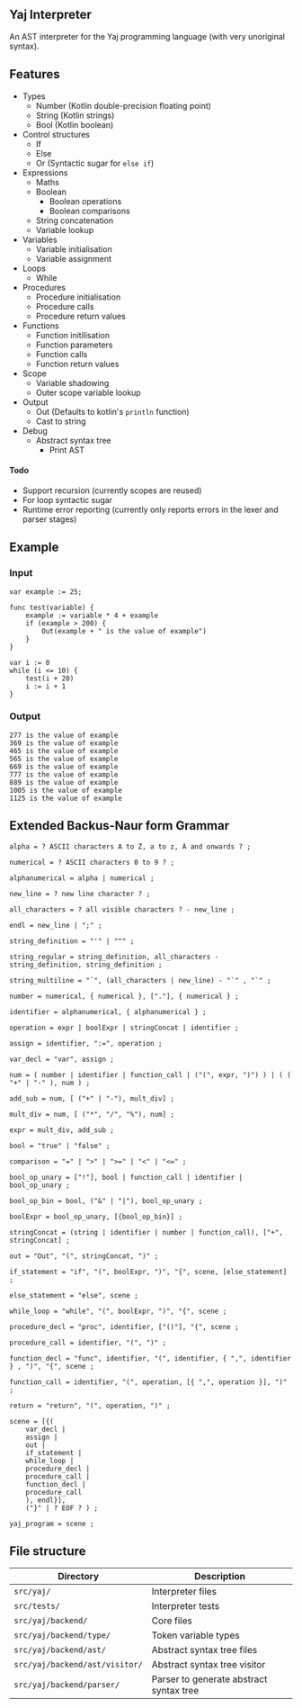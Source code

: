 ## Yaj Interpreter

An AST interpreter for the Yaj programming language (with very unoriginal syntax).
  
## Features
 
- Types
  - Number (Kotlin double-precision floating point)
  - String (Kotlin strings)
  - Bool (Kotlin boolean)
- Control structures
  - If
  - Else
  - Or (Syntactic sugar for `else if`)
- Expressions
  - Maths
  - Boolean
    - Boolean operations
    - Boolean comparisons
  - String concatenation
  - Variable lookup
- Variables
  - Variable initialisation
  - Variable assignment
- Loops
  - While
- Procedures
  - Procedure initialisation
  - Procedure calls
  - Procedure return values
- Functions
  - Function initilisation
  - Function parameters
  - Function calls
  - Function return values
- Scope
  - Variable shadowing
  - Outer scope variable lookup
- Output
  - Out (Defaults to kotlin's `println` function)
  - Cast to string
- Debug
  - Abstract syntax tree
    - Print AST

#### Todo
- Support recursion (currently scopes are reused)
- For loop syntactic sugar
- Runtime error reporting (currently only reports errors in the lexer and parser stages)

## Example

### Input
```
var example := 25;

func test(variable) {
    example := variable * 4 + example
    if (example > 200) {
        Out(example + " is the value of example")
    }
}

var i := 0
while (i <= 10) {
    test(i + 20)
    i := i + 1
}
```

### Output
```
277 is the value of example
369 is the value of example
465 is the value of example
565 is the value of example
669 is the value of example
777 is the value of example
889 is the value of example
1005 is the value of example
1125 is the value of example
```

## Extended Backus-Naur form Grammar
```
alpha = ? ASCII characters A to Z, a to z, À and onwards ? ;

numerical = ? ASCII characters 0 to 9 ? ;

alphanumerical = alpha | numerical ;

new_line = ? new line character ? ;

all_characters = ? all visible characters ? - new_line ;

endl = new_line | ";" ;

string_definition = "'" | """ ;

string_regular = string_definition, all_characters - string_definition, string_definition ;

string_multiline = "`", (all_characters | new_line) - "`" , "`" ;

number = numerical, { numerical }, ["."], { numerical } ;

identifier = alphanumerical, { alphanumerical } ;

operation = expr | boolExpr | stringConcat | identifier ;

assign = identifier, ":=", operation ;

var_decl = "var", assign ;

num = ( number | identifier | function_call | ("(", expr, ")") ) | ( ( "+" | "-" ), num ) ;

add_sub = num, [ ("+" | "-"), mult_div] ;
  
mult_div = num, [ ("*", "/", "%"), num] ;

expr = mult_div, add_sub ;

bool = "true" | "false" ;

comparison = "=" | ">" | ">=" | "<" | "<=" ;

bool_op_unary = ["!"], bool | function_call | identifier | bool_op_unary ;

bool_op_bin = bool, ("&" | "|"), bool_op_unary ;

boolExpr = bool_op_unary, [{bool_op_bin}] ;

stringConcat = (string | identifier | number | function_call), ["+", stringConcat] ;

out = "Out", "(", stringConcat, ")" ;

if_statement = "if", "(", boolExpr, ")", "{", scene, [else_statement] ;

else_statement = "else", scene ;

while_loop = "while", "(", boolExpr, ")", "{", scene ;

procedure_decl = "proc", identifier, ["()"], "{", scene ;

procedure_call = identifier, "(", ")" ;

function_decl = "func", identifier, "(", identifier, { ",", identifier } , ")", "{", scene ;

function_call = identifier, "(", operation, [{ ",", operation }], ")" ;

return = "return", "(", operation, ")" ;

scene = [{(
    var_decl | 
    assign | 
    out | 
    if_statement | 
    while_loop | 
    procedure_decl |
    procedure_call |
    function_decl |
    procedure_call
    ), endl}], 
    ("}" | ? EOF ? ) ;

yaj_program = scene ;
```

## File structure

| Directory                      | Description                             |
| ------------------------------ | --------------------------------------- |
| `src/yaj/`                     | Interpreter files                       |
| `src/tests/`                   | Interpreter tests                       |
| `src/yaj/backend/`             | Core files                              |
| `src/yaj/backend/type/`        | Token variable types                    |
| `src/yaj/backend/ast/`         | Abstract syntax tree files              |
| `src/yaj/backend/ast/visitor/` | Abstract syntax tree visitor            |
| `src/yaj/backend/parser/`      | Parser to generate abstract syntax tree |
